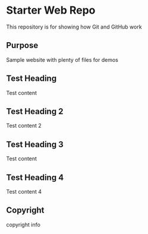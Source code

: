 # Starter Web Repo

This repository is for showing how Git and GitHub work

## Purpose

Sample website with plenty of files for demos

## Test Heading

Test content

## Test Heading 2

Test content 2

## Test Heading 3

Test content 


## Test Heading 4

Test content 4


## Copyright
copyright info
